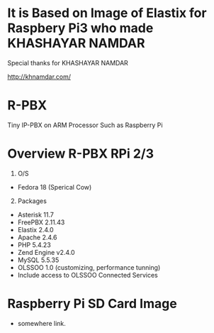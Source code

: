 # It is Based on Image of Elastix for Raspbery Pi3 who made KHASHAYAR NAMDAR

Special thanks for KHASHAYAR NAMDAR

http://khnamdar.com/


# R-PBX
Tiny IP-PBX on ARM Processor Such as Raspberry Pi


# Overview R-PBX RPi 2/3

1. O/S 
  - Fedora 18 (Sperical Cow)

2. Packages

  - Asterisk  11.7
  - FreePBX  2.11.43
  - Elastix  2.4.0
  - Apache 2.4.6
  - PHP 5.4.23
  - Zend Engine v2.4.0
  - MySQL 5.5.35
  - OLSSOO 1.0 (customizing, performance tunning)
  - Include access to OLSSOO Connected Services

# Raspberry Pi SD Card Image

  - somewhere link.
